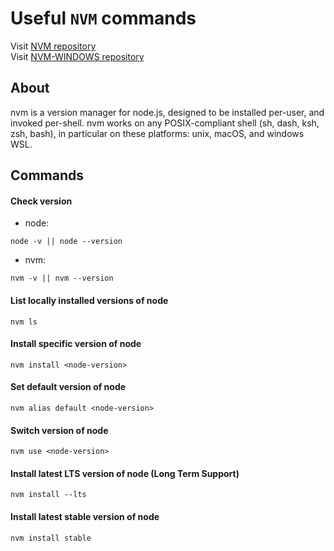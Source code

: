 # Useful `NVM` commands

Visit [NVM repository](https://github.com/nvm-sh/nvm)\
Visit [NVM-WINDOWS repository](https://github.com/coreybutler/nvm-windows)

## About

nvm is a version manager for node.js, designed to be installed per-user, and invoked per-shell. nvm works on any POSIX-compliant shell (sh, dash, ksh, zsh, bash), in particular on these platforms: unix, macOS, and windows WSL.

## Commands

#### Check version

- node:

```
node -v || node --version
```

- nvm:

```
nvm -v || nvm --version
```

#### List locally installed versions of node

```
nvm ls
```

<!-- ### list remove available versions of node
- `nvm ls-remote` -->

#### Install specific version of node

```
nvm install <node-version>
```

#### Set default version of node

```
nvm alias default <node-version>
```

#### Switch version of node

```
nvm use <node-version>
```

#### Install latest LTS version of node (Long Term Support)

```
nvm install --lts
```

#### Install latest stable version of node

```
nvm install stable
```

